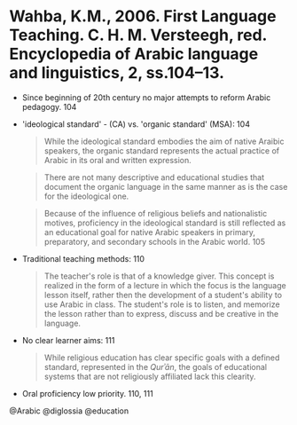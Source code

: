 # Wahba, K.M., 2006. First Language Teaching.  C. H. M. Versteegh, red. Encyclopedia of Arabic language and linguistics, 2, ss.104–13.

- Since beginning of 20th century no major attempts to reform Arabic pedagogy. 104

- 'ideological standard' - (CA) vs. 'organic standard' (MSA): 104

    > While the ideological standard embodies the aim of native Araibic speakers, the organic standard represents the actual practice of Arabic in its oral and written expression.

    > There are not many descriptive and educational studies that document the organic language in the same manner as is the case for the ideological one. 

    > Because of the influence of religious beliefs and nationalistic motives, proficiency in the ideological standard is still reflected as an educational goal for native Arabic speakers in primary, preparatory, and secondary schools in the Arabic world. 105

- Traditional teaching methods: 110

    > The teacher's role is that of a knowledge giver. This concept is realized in the form of a lecture in which the focus is the language lesson itself, rather then the development of a student's ability to use Arabic in class. The student's role is to listen, and memorize the lesson rather than to express, discuss and be creative in the language.

- No clear learner aims: 111

    > While religious education has clear specific goals with a defined standard, represented in the *Qurʾān*, the goals of educational systems that are not religiously affiliated lack this clearity.

- Oral proficiency low priority. 110, 111

@Arabic
@diglossia
@education
